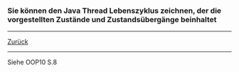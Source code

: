 ### Sie können den Java Thread Lebenszyklus zeichnen, der die vorgestellten Zustände und Zustandsübergänge beinhaltet

---

[Zurück](400threads.md)

---
Siehe OOP10 S.8
